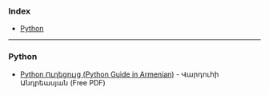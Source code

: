 ### Index

* [Python](#python)

---

### Python

* [Python Ուղեցույց (Python Guide in Armenian)](https://armath.am/uploads/E-learning/Robotics/RaspberryPi/python.pdf) - Վարդուհի Անդրեասյան (Free PDF)

